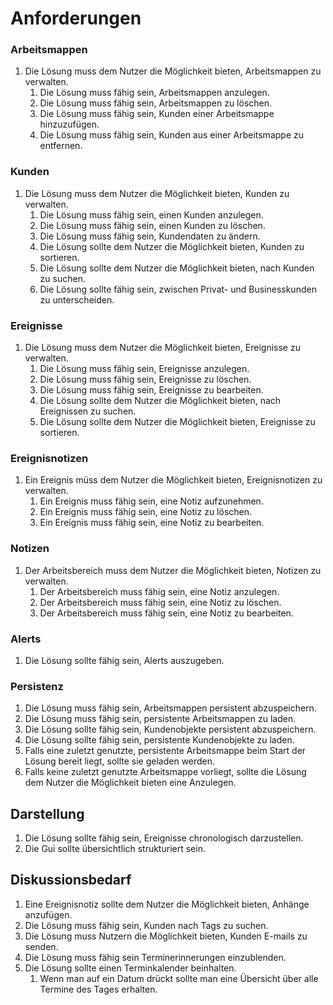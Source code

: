 # Anforderungen
### Arbeitsmappen
1. Die Lösung muss dem Nutzer die Möglichkeit bieten, Arbeitsmappen zu verwalten.
   1. Die Lösung muss fähig sein, Arbeitsmappen anzulegen.
   1. Die Lösung muss fähig sein, Arbeitsmappen zu löschen.
   1. Die Lösung muss fähig sein, Kunden einer Arbeitsmappe hinzuzufügen.
   1. Die Lösung muss fähig sein, Kunden aus einer Arbeitsmappe zu entfernen.

### Kunden
1. Die Lösung muss dem Nutzer die Möglichkeit bieten, Kunden zu verwalten.
   1. Die Lösung muss fähig sein, einen Kunden anzulegen.
   1. Die Lösung muss fähig sein, einen Kunden zu löschen.
   1. Die Lösung muss fähig sein, Kundendaten zu ändern.
   1. Die Lösung sollte dem Nutzer die Möglichkeit bieten, Kunden zu sortieren.
   1. Die Lösung sollte dem Nutzer die Möglichkeit bieten, nach Kunden zu suchen.
   1. Die Lösung sollte fähig sein, zwischen Privat- und Businesskunden zu unterscheiden.
   
### Ereignisse
1. Die Lösung muss dem Nutzer die Möglichkeit bieten, Ereignisse zu verwalten.
   1. Die Lösung muss fähig sein, Ereignisse anzulegen.
   1. Die Lösung muss fähig sein, Ereignisse zu löschen.
   1. Die Lösung muss fähig sein, Ereignisse zu bearbeiten.
   1. Die Lösung sollte dem Nutzer die Möglichkeit bieten, nach Ereignissen zu suchen.
   1. Die Lösung sollte dem Nutzer die Möglichkeit bieten, Ereignisse zu sortieren.
   
### Ereignisnotizen
1. Ein Ereignis müss dem Nutzer die Möglichkeit bieten, Ereignisnotizen zu verwalten.
   1. Ein Ereignis muss fähig sein, eine Notiz aufzunehmen.
   1. Ein Ereignis muss fähig sein, eine Notiz zu löschen.
   1. Ein Ereignis muss fähig sein, eine Notiz zu bearbeiten.
   
### Notizen
1. Der Arbeitsbereich muss dem Nutzer die Möglichkeit bieten, Notizen zu verwalten.
   1. Der Arbeitsbereich muss fähig sein, eine Notiz anzulegen.
   1. Der Arbeitsbereich muss fähig sein, eine Notiz zu löschen.
   1. Der Arbeitsbereich muss fähig sein, eine Notiz zu bearbeiten.

### Alerts
1. Die Lösung sollte fähig sein, Alerts auszugeben.

### Persistenz
1. Die Lösung muss fähig sein, Arbeitsmappen persistent abzuspeichern.
1. Die Lösung muss fähig sein, persistente Arbeitsmappen zu laden.
1. Die Lösung sollte fähig sein, Kundenobjekte persistent abzuspeichern.
1. Die Lösung sollte fähig sein, persistente Kundenobjekte zu laden.
1. Falls eine zuletzt genutzte, persistente Arbeitsmappe beim Start der Lösung bereit liegt, sollte sie geladen werden.
1. Falls keine zuletzt genutzte Arbeitsmappe vorliegt, sollte die Lösung dem Nutzer die Möglichkeit bieten eine Anzulegen.

## Darstellung
1. Die Lösung sollte fähig sein, Ereignisse chronologisch darzustellen.
1. Die Gui sollte übersichtlich strukturiert sein.

## Diskussionsbedarf
1. Eine Ereignisnotiz sollte dem Nutzer die Möglichkeit bieten, Anhänge anzufügen.
1. Die Lösung muss fähig sein, Kunden nach Tags zu suchen.
1. Die Lösung muss Nutzern die Möglichkeit bieten, Kunden E-mails zu senden.
1. Die Lösung muss fähig sein Terminerinnerungen einzublenden.
1. Die Lösung sollte einen Terminkalender beinhalten.
   1. Wenn man auf ein Datum drückt sollte man eine Übersicht über alle Termine des Tages erhalten.
